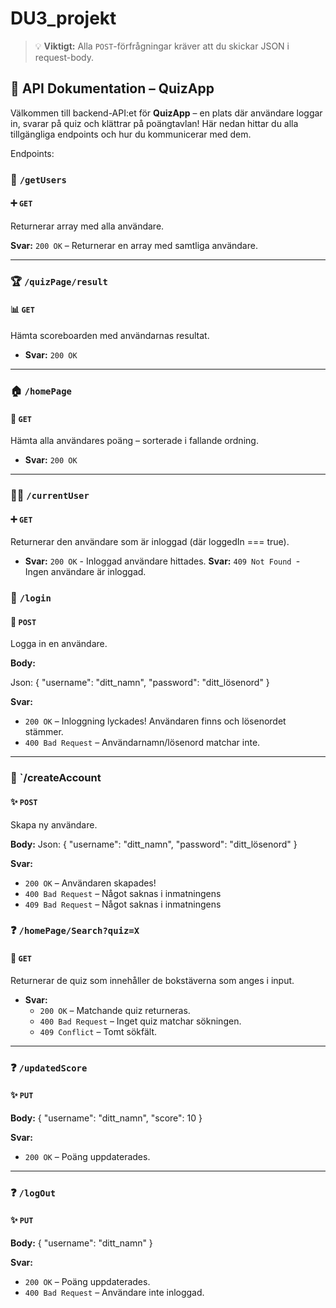 # DU3_projekt

> 💡 **Viktigt:** Alla `POST`-förfrågningar kräver att du skickar JSON i request-body.

## 🧠 API Dokumentation – QuizApp

Välkommen till backend-API:et för **QuizApp** – en plats där användare loggar in, svarar på quiz och klättrar på poängtavlan! Här nedan hittar du alla tillgängliga endpoints och hur du kommunicerar med dem.

Endpoints:

### 🔐 `/getUsers`

#### ➕ `GET`

Returnerar array med alla användare.

**Svar:** `200 OK` – Returnerar en array med samtliga användare.

---

### 🏆 `/quizPage/result`

#### 📊 `GET`

Hämta scoreboarden med användarnas resultat.

- **Svar:** `200 OK`

---

### 🏠 `/homePage`

#### 🧾 `GET`

Hämta alla användares poäng – sorterade i fallande ordning.

- **Svar:** `200 OK`

---

### 🙎‍♂️ `/currentUser`

#### ➕ `GET`
Returnerar den användare som är inloggad (där loggedIn === true).

- **Svar:** `200 OK` - Inloggad användare hittades.
**Svar:** `409 Not Found `- Ingen användare är inloggad.

### 🔐 `/login`

#### 🔑 `POST`

Logga in en användare.

**Body:**

Json:
{
"username": "ditt_namn",
"password": "ditt_lösenord"
}

**Svar:**

- `200 OK` – Inloggning lyckades! Användaren finns och lösenordet stämmer.
- `400 Bad Request` – Användarnamn/lösenord matchar inte.
---

### 🔐 `/createAccount

#### ✨ `POST`

Skapa ny användare.

**Body:**
Json:
{
"username": "ditt_namn",
"password": "ditt_lösenord"
}

**Svar:**

- `200 OK` – Användaren skapades!
- `400 Bad Request` – Något saknas i inmatningens
- `409 Bad Request` – Något saknas i inmatningens


### ❓ `/homePage/Search?quiz=X` 

#### 🧠 `GET`

Returnerar de quiz som innehåller de bokstäverna som anges i input.

- **Svar:**
  - `200 OK` – Matchande quiz returneras.
  - `400 Bad Request` – Inget quiz matchar sökningen.
  - `409 Conflict` – Tomt sökfält.

---
### ❓ `/updatedScore`

#### ✨ `PUT`
**Body:**
{
"username": "ditt_namn",
"score": 10
}

**Svar:**
  - `200 OK` – Poäng uppdaterades.

---
### ❓ `/logOut`

#### ✨ `PUT`
**Body:**
{
"username": "ditt_namn"
}

**Svar:**
  - `200 OK` – Poäng uppdaterades.
   - `400 Bad Request` – Användare inte inloggad.



